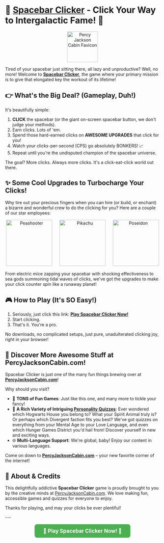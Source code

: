 # 🚀 [Spacebar Clicker](https://percyjacksoncabin.com/games/spacebar-clicker) - Click Your Way to Intergalactic Fame! 🌌

<p align="center">
  <a href="https://percyjacksoncabin.com" target="_blank" rel="noopener noreferrer">
    <img src="https://percyjacksoncabin.com/favicon.png" alt="Percy Jackson Cabin Favicon" width="100"/>
  </a>
</p>

Tired of your spacebar just sitting there, all lazy and unproductive? Well, no more! Welcome to [**Spacebar Clicker**](https://percyjacksoncabin.com/games/spacebar-clicker), the game where your primary mission is to give that elongated key the workout of its lifetime!

## 👉 What's the Big Deal? (Gameplay, Duh!)

It's beautifully simple:
1.  **CLICK** the spacebar (or the giant on-screen spacebar button, we don't judge your methods).
2.  Earn clicks. Lots of 'em.
3.  Spend those hard-earned clicks on **AWESOME UPGRADES** that click for you!
4.  Watch your clicks-per-second (CPS) go absolutely BONKERS! 📈
5.  Repeat until you're the undisputed champion of the spacebar universe.

The goal? More clicks. Always more clicks. It's a click-eat-click world out there.

## ✨ Some Cool Upgrades to Turbocharge Your Clicks!

Why tire out your precious fingers when you can hire (or build, or enchant) a bizarre and wonderful crew to do the clicking for you? Here are a couple of our star employees:

<p align="center">
  <img src="https://percyjacksoncabin.com/html-games/spacebar-clicker/images/icons/peashooter.webp" alt="Peashooter" width="150" style="margin-right: 20px;"/>
  <img src="https://percyjacksoncabin.com/html-games/spacebar-clicker/images/icons/pikachu.webp" alt="Pikachu" width="150" style="margin-right: 20px;"/>
  <img src="https://percyjacksoncabin.com/html-games/spacebar-clicker/images/icons/poseidon.webp" alt="Poseidon" width="150"/>
</p>

From electric mice zapping your spacebar with shocking effectiveness to sea gods summoning tidal waves of clicks, we've got the upgrades to make your click counter spin like a runaway planet!

## 🎮 How to Play (It's SO Easy!)

1.  Seriously, just click this link: 
    [**Play Spacebar Clicker Now!**](https://percyjacksoncabin.com/games/spacebar-clicker)
2.  Start clicking.
3.  That's it. You're a pro.

No downloads, no complicated setups, just pure, unadulterated clicking joy, right in your browser!

## 🏡 Discover More Awesome Stuff at PercyJacksonCabin.com!

Spacebar Clicker is just one of the many fun things brewing over at [**PercyJacksonCabin.com**](https://percyjacksoncabin.com)! 

Why should you visit?
*   🎉 **TONS of Fun Games**: Just like this one, and many more to tickle your fancy!
*   🔮 **A Rich Variety of Intriguing [Personality Quizzes](https://percyjacksoncabin.com/quizzes)**: Ever wondered which Hogwarts House you belong to? What your Spirit Animal truly is? Or perhaps which Divergent faction fits you best? We've got quizzes on everything from your Mental Age to your Love Language, and even which Hunger Games District you'd hail from! Discover yourself in new and exciting ways.
*   🌐 **Multi-Language Support**: We're global, baby! Enjoy our content in various languages.

Come on down to [**PercyJacksonCabin.com**](https://percyjacksoncabin.com) – your new favorite corner of the internet!

## 📜 About & Credits

This delightfully addictive **Spacebar Clicker** game is proudly brought to you by the creative minds at [PercyJacksonCabin.com](https://percyjacksoncabin.com). We love making fun, accessible games and quizzes for everyone to enjoy.

Thanks for playing, and may your clicks be ever plentiful!

\---

<p align="center">
  <a href="https://percyjacksoncabin.com/games/spacebar-clicker" target="_blank" rel="noopener noreferrer" style="display: inline-block; padding: 12px 28px; font-size: 1.2em; color: white; background-color: #4CAF50; text-align: center; text-decoration: none; border-radius: 8px; font-weight: bold;">
    🚀 Play Spacebar Clicker Now! 🚀
  </a>
</p>

 